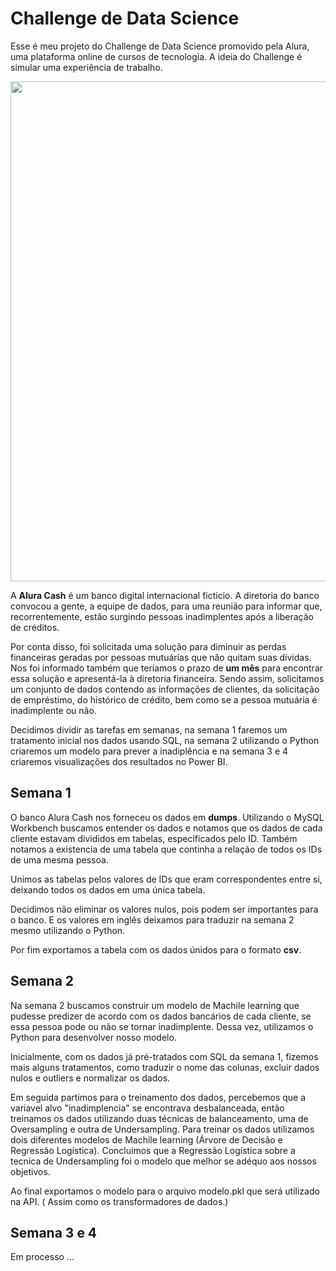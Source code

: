 # Challenge de Data Science

Esse é meu projeto do Challenge de Data Science promovido pela Alura, uma plataforma online de cursos de tecnologia.
A ideia do Challenge é simular uma experiência de trabalho. 

<div align="center">
<img src="https://i.imgur.com/oxab3uu.png" width="800px" />
</div>

A <b>Alura Cash</b> é um banco digital internacional ficticio. A diretoria do banco convocou a gente, a equipe de dados, para uma reunião para informar que, recorrentemente, estão surgindo pessoas inadimplentes após a liberação de créditos.

Por conta disso, foi solicitada uma solução para diminuir as perdas financeiras geradas por pessoas mutuárias que não quitam suas dívidas. Nos foi informado também que teríamos o prazo de **um mês** para encontrar essa solução e apresentá-la à diretoria financeira. Sendo assim, solicitamos um conjunto de dados contendo as informações de clientes, da solicitação de empréstimo, do histórico de crédito, bem como se a pessoa mutuária é inadimplente ou não. 

Decidimos dividir as tarefas em semanas, na semana 1 faremos um tratamento inicial nos dados usando SQL, na semana 2 utilizando o Python criaremos um modelo para prever a inadiplência e na semana 3 e 4 
criaremos visualizações dos resultados no Power BI.

## Semana 1 

O banco Alura Cash nos forneceu os dados em **dumps**. Utilizando o MySQL Workbench buscamos entender os dados e notamos que os dados de cada cliente estavam divididos em tabelas, especificados pelo ID. Também notamos a existencia de uma tabela que continha a relação de todos os IDs de uma mesma pessoa.

Unimos as tabelas pelos valores de IDs que eram correspondentes entre si, deixando todos os dados em uma única tabela. 

Decidimos não eliminar os valores nulos, pois podem ser importantes para o banco. E os valores em inglês deixamos para traduzir na semana 2 mesmo utilizando o Python.

Por fim exportamos a tabela com os dados únidos para o formato **csv**.


## Semana 2

Na semana 2 buscamos construir um modelo de  Machile learning que pudesse predizer de acordo com os dados bancários de cada cliente, se essa pessoa pode ou não se tornar inadimplente. Dessa vez, utilizamos o Python para desenvolver nosso modelo.


Inicialmente, com os dados já pré-tratados com SQL da semana 1, fizemos mais alguns tratamentos, como traduzir o nome das colunas, excluir dados nulos e outliers e normalizar os dados. 

Em seguida partimos para o treinamento dos dados, percebemos que a variavel alvo "inadimplencia" se encontrava desbalanceada, então treinamos os dados utilizando duas técnicas de balanceamento, uma de Oversampling e outra de Undersampling. Para treinar os dados utilizamos dois diferentes modelos de Machile learning (Árvore de Decisão e Regressão Logística). Concluimos que a Regressão Logística sobre a tecnica de Undersampling foi o modelo que melhor se adéquo aos nossos objetivos.

Ao final exportamos o modelo para o arquivo modelo.pkl que será utilizado na API. ( Assim como os transformadores de dados.)


## Semana 3 e 4

Em processo ...


